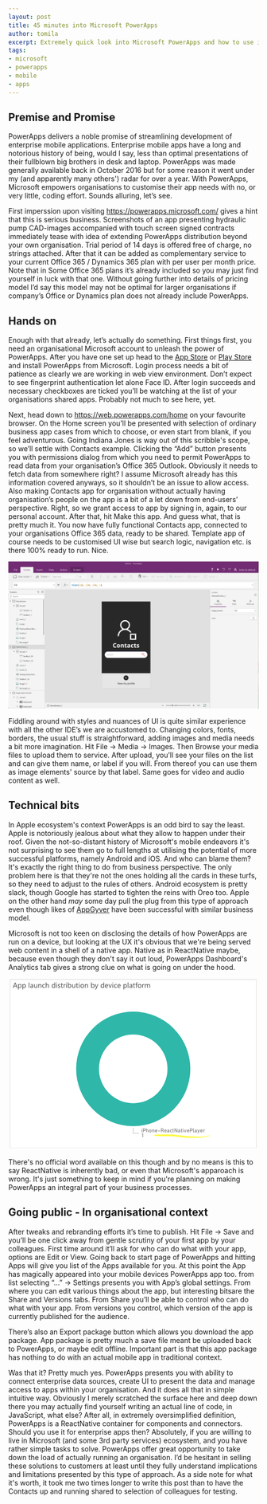 ```yaml
---
layout: post
title: 45 minutes into Microsoft PowerApps
author: tomila
excerpt: Extremely quick look into Microsoft PowerApps and how to use it to create enterprise apps
tags:
- microsoft
- powerapps
- mobile
- apps
---
```


## Premise and Promise

PowerApps delivers a noble promise of streamlining development of enterprise mobile applications. Enterprise mobile apps have a long and notorious history of being, would I say, less than optimal presentations of their fullblown big brothers in desk and laptop. PowerApps was made generally available back in October 2016 but for some reason it went under my (and apparently many others') radar for over a year. With PowerApps, Microsoft empowers organisations to customise their app needs with no, or very little, coding effort. Sounds alluring, let’s see.

First imperssion upon visiting https://powerapps.microsoft.com/ gives a hint that this is serious business. Screenshots of an app presenting hydraulic pump CAD-images accompanied with touch screen signed contracts immediately tease with idea of extending PowerApps distribution beyond your own organisation. Trial period of 14 days is offered free of charge, no strings attached. After that it can be added as complementary service to your current Office 365 / Dynamics 365 plan with per user per month price. Note that in Some Office 365 plans it’s already included so you may just find yourself in luck with that one. Without going further into details of pricing model I’d say this model may not be optimal for larger organisations if company’s Office or Dynamics plan does not already include PowerApps.

## Hands on

Enough with that already, let’s actually do something. First things first, you need an organisational Microsoft account to unleash the power of PowerApps. After you have one set up head to the [App Store](https://itunes.apple.com/app/id1047318566) or [Play Store](https://play.google.com/store/apps/details?id=com.microsoft.msapps&hl=en) and install PowerApps from Microsoft. Login process needs a bit of patience as clearly we are working in web view environment. Don’t expect to see fingerprint authentication let alone Face ID. After login succeeds and necessary checkboxes are ticked you’ll be watching at the list of your organisations shared apps. Probably not much to see here, yet.

Next, head down to https://web.powerapps.com/home on your favourite browser. On the Home screen you’ll be presented with selection of ordinary business app cases from which to choose, or even start from blank, if you feel adventurous. Going Indiana Jones is way out of this scribble's scope, so we’ll settle with Contacts example. Clicking the “Add” button presents you with permissions dialog from which you need to permit PowerApps to read data from your organisation’s Office 365 Outlook. Obviously it needs to fetch data from somewhere right? I assume Microsoft already has this information covered anyways, so it shouldn’t be an issue to allow access. Also making Contacts app for organisation without actually having organisation’s people on the app is a bit of a let down from end-users’ perspective. Right, so we grant access to app by signing in, again, to our personal account. After that, hit Make this app. And guess what, that is pretty much it. You now have fully functional Contacts app, connected to your organisations Office 365 data, ready to be shared. Template app of course needs to be customised UI wise but search logic, navigation etc. is there 100% ready to run. Nice.

![](/img/powerapps/contacts-app-editor.png)

Fiddling around with styles and nuances of UI is quite similar experience with all the other IDE’s we are accustomed to. Changing colors, fonts, borders, the usual stuff is straightforward, adding images and media needs a bit more imagination. Hit File -> Media -> Images. Then Browse your media files to upload them to service. After upload, you’ll see your files on the list and can give them name, or label if you will. From thereof you can use them as image elements' source by that label. Same goes for video and audio content as well.

## Technical bits

In Apple ecosystem's context PowerApps is an odd bird to say the least. Apple is notoriously jealous about what they allow to happen under their roof. Given the not-so-distant history of Microsoft's mobile endeavors it's not surprising to see them go to full lengths at utilising the potential of more successful platforms, namely Android and iOS. And who can blame them? It's exactly the right thing to do from business perspective. The only problem here is that they're not the ones holding all the cards in these turfs, so they need to adjust to the rules of others. Android ecosystem is pretty slack, though Google has started to tighten the reins with Oreo too. Apple on the other hand _may_ some day pull the plug from this type of approach even though likes of [AppGyver](https://www.appgyver.fi) have been successful with similar business model. 

Microsoft is not too keen on disclosing the details of how PowerApps are run on a device, but looking at the UX it's obvious that we're being served web content in a shell of a native app. Native as in ReactNative maybe, because even though they don't say it out loud, PowerApps Dashboard's Analytics tab gives a strong clue on what is going on under the hood.

![](/img/powerapps/powerapps-dashboard.png)

There's no official word available on this though and by no means is this to say ReactNative is inherently bad, or even that Microsoft's apparoach is wrong. It's just something to keep in mind if you're planning on making PowerApps an integral part of your business processes.

## Going public - In organisational context

After tweaks and rebranding efforts it’s time to publish. Hit File -> Save and you’ll be one click away from gentle scrutiny of your first app by your colleagues.  First time around it’ll ask for who can do what with your app, options are Edit or View. Going back to start page of PowerApps and hitting Apps will give you list of the Apps available for you. At this point the App has magically appeared into your mobile devices PowerApps app too. from list selecting “…” -> Settings presents you with App’s global settings. From where you can edit various things about the app, but interesting bitsare the Share and Versions tabs. From Share you’ll be able to control who can do what with your app. From versions you control, which version of the app is currently published for the audience. 

There’s also an Export package button which allows you download the app package. App package is pretty much a save file meant be uploaded back to PowerApps, or maybe edit offline. Important part is that this app package has nothing to do with an actual mobile app in traditional context.

Was that it? Pretty much yes. PowerApps presents you with ability to connect enterprise data sources, create UI to present the data and manage access to apps within your organisation. And it does all that in simple intuitive way. Obviously I merely scratched the surface here and deep down there you may actually find yourself writing an actual line of code, in JavaScript, what else? After all, in extremely oversimplified definition, PowerApps is a ReactNative container for components and connectors. Should you use it for enterprise apps then? Absolutely, if you are willing to live in Microsoft (and some 3rd party services) ecosystem, and you have rather simple tasks to solve. PowerApps offer great opportunity to take down the load of actually running an organisation. I’d be hesitant in  selling these solutions to customers at least until they fully understand implications and limitations presented by this type of approach. As a side note for what it's worth, it took me two times longer to write this post than to have the Contacts up and running shared to selection of colleagues for testing.
